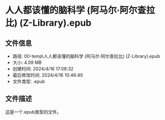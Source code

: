 ﻿# 人人都该懂的脑科学 (阿马尔·阿尔查拉比) (Z-Library).epub

## 文件信息
- 路径: 00-temp\人人都该懂的脑科学 (阿马尔·阿尔查拉比) (Z-Library).epub
- 大小: 4.09 MB
- 创建时间: 2024/4/16 17:08:32
- 最后修改时间: 2024/4/16 10:46:40
- 文件类型: .epub

## 文件描述
这是一个.epub类型的文件。


